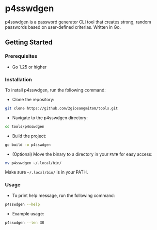 # p4sswdgen

p4sswdgen is a password generator CLI tool that creates strong, random passwords based on user-defined criterias. Written in Go.

## Getting Started

### Prerequisites

- Go 1.25 or higher

### Installation

To install p4sswdgen, run the following command:

- Clone the repository:

```bash
git clone https://github.com/2giosangmitom/tools.git
```

- Navigate to the p4sswdgen directory:

```bash
cd tools/p4sswdgen
```

- Build the project:

```bash
go build -o p4sswdgen
```

- (Optional) Move the binary to a directory in your `PATH` for easy access:

```bash
mv p4sswdgen ~/.local/bin/
```

Make sure `~/.local/bin/` is in your PATH.

### Usage

- To print help message, run the following command:

```bash
p4sswdgen --help
```

- Example usage:

```bash
p4sswdgen --len 30
```
